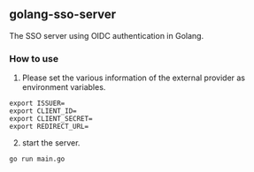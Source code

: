 ## golang-sso-server

The SSO server using OIDC authentication in Golang.

### How to use

1. Please set the various information of the external provider as environment variables.
```
export ISSUER=
export CLIENT_ID=
export CLIENT_SECRET=
export REDIRECT_URL=
```

2. start the server.
```
go run main.go
```
